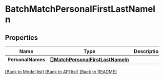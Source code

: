 # BatchMatchPersonalFirstLastNameIn

## Properties
Name | Type | Description | Notes
------------ | ------------- | ------------- | -------------
**PersonalNames** | [**[]MatchPersonalFirstLastNameIn**](MatchPersonalFirstLastNameIn.md) |  | [optional] 

[[Back to Model list]](../README.md#documentation-for-models) [[Back to API list]](../README.md#documentation-for-api-endpoints) [[Back to README]](../README.md)


